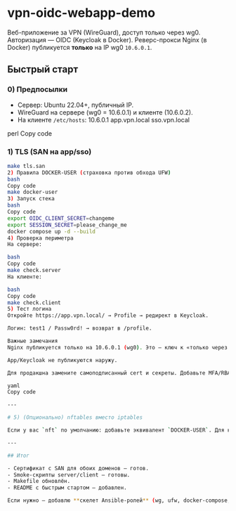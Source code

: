# vpn-oidc-webapp-demo

Веб-приложение за VPN (WireGuard), доступ только через wg0. Авторизация — OIDC (Keycloak в Docker). Реверс-прокси Nginx (в Docker) публикуется **только** на IP wg0 `10.6.0.1`.

## Быстрый старт

### 0) Предпосылки
- Сервер: Ubuntu 22.04+, публичный IP.
- WireGuard на сервере (wg0 = 10.6.0.1) и клиенте (10.6.0.2).
- На клиенте `/etc/hosts`:
10.6.0.1 app.vpn.local sso.vpn.local

perl
Copy code

### 1) TLS (SAN на app/sso)
```bash
make tls.san
2) Правила DOCKER-USER (страховка против обхода UFW)
bash
Copy code
make docker-user
3) Запуск стека
bash
Copy code
export OIDC_CLIENT_SECRET=changeme
export SESSION_SECRET=please_change_me
docker compose up -d --build
4) Проверка периметра
На сервере:

bash
Copy code
make check.server
На клиенте:

bash
Copy code
make check.client
5) Тест логина
Откройте https://app.vpn.local/ → Profile → редирект в Keycloak.

Логин: test1 / Passw0rd! → возврат в /profile.

Важные замечания
Nginx публикуется только на 10.6.0.1 (wg0). Это — ключ к «только через VPN».

App/Keycloak не публикуются наружу.

Для продакшна замените самоподписанный cert и секреты. Добавьте MFA/RBAC в Keycloak.

yaml
Copy code

---

# 5) (Опционально) nftables вместо iptables

Если у вас `nft` по умолчанию: добавьте эквивалент `DOCKER-USER`. Для краткости — оставлю как заметку (реализация зависит от вашей политики). Главное — **сохранить смысл**: пропускать во внутренние docker-цепочки только трафик, пришедший с `wg0`.

---

## Итог

- Сертификат c SAN для обоих доменов — готов.  
- Smoke-скрипты server/client — готовы.  
- Makefile обновлён.  
- README с быстрым стартом — добавлен.

Если нужно — добавлю **скелет Ansible-ролей** (wg, ufw, docker-compose, keycloak-realm) для идемпотентного развёртывания и/или **Pandoc-скрипт** сборки PDF-отчёта из `docs/report/report.md`.